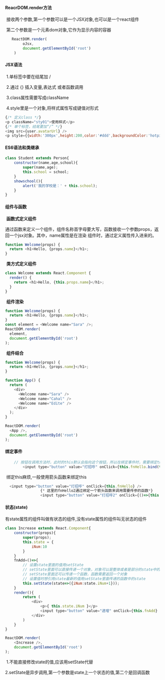 #### ReacrDOM.render方法

​	接收两个参数,第一个参数可以是一个JSX对象,也可以是一个react组件

​							第二个参数是一个元素dom对象,它作为显示内容的容器

```javascript
   ReactDOM.render(
        oJsx,
        document.getElementById('root')
    )   
```



#### JSX语法

​	1.单标签中要在结尾加 /

​	2.通过 {} 插入变量,表达式 或者函数调用

​	3.class属性需要写成className

​	4.style里是一个对象,将样式属性写成键值对形式

```js
{/* 定义class */}
<p className="sty01">使用样式</p>
{/* 单个标签，结尾要加“/” */}
<img src={user.avatarUrl} />
<p style={{width:'300px',height:200,color:'#ddd',backgroundColor:'hotpink'}}>这是一个使用style样式的段落</p>
```



#### ES6语法和类继承

```javascript
class Student extends Person{
    constructor(name,age,school){
        super(name,age);
        this.school = school;
    }
    showschool(){
        alert('我的学校是：' + this.school);
    }
}
```



#### 组件与函数

​	**函数式定义组件**

​		通过函数来定义一个组件，组件名称首字母要大写，函数接收一个参数props，返回一个jsx对象。其中，name属性是在渲染		组件时，通过定义属性传入进来的。

```javascript
function Welcome(props) {
  return <h1>Hello, {props.name}</h1>;
}
```

​	**类方式定义组件**

```javascript
class Welcome extends React.Component {
  render() {
    return <h1>Hello, {this.props.name}</h1>;
  }
}
```

​	**组件渲染**

```javascript
function Welcome(props) {
  return <h1>Hello, {props.name}</h1>;
}
const element = <Welcome name="Sara" />;
ReactDOM.render(
  element,
  document.getElementById('root')
);
```

​	**组件结合**

```javascript
function Welcome(props) {
  return <h1>Hello, {props.name}</h1>;
}

function App() {
  return (
    <div>
      <Welcome name="Sara" />
      <Welcome name="Cahal" />
      <Welcome name="Edite" />
    </div>
  );
}

ReactDOM.render(
  <App />,
  document.getElementById('root')
);
```



#### 绑定事件

```javascript
    // 按钮在调用方法时，此时的this默认会指向这个按钮，所以在绑定事件时，需要绑定this
        <input type="button" value="打招呼" onClick={this.fnHello.bind(this)} />
```

​	绑定this麻烦,一般使用箭头函数来绑定this

```javascript
  <input type="button" value="打招呼" onClick={this.fnHello} />
                {* 这里的fnHello2通过绑定一个箭头函数来调用需要传参的函数*}
                <input type="button" value="打招呼2" onClick={()=>{this.fnHello2('Hello,')}} />
```

#### 状态(state)

​	有state属性的组件叫做有状态的组件,没有state属性的组件叫无状态的组件

```javascript
class Increase extends React.Component{
    constructor(props){
        super(props);
        this.state = {
            iNum:10
        }
    }
    fnAdd=()=>{                
        // 设置state里面的值用setState
        // setState里面可以直接传递一个对象，对象可以是整体或者是部分的state中的键值对
        // setState里面还可以传递一个函数，函数需要返回一个对象
        // 设置值时想引用state最新的值用setState里面传递的函数中的state
        this.setState(state=>({iNum:state.iNum+1}));
    }
    render(){
        return (
            <div>
                <p>{ this.state.iNum }</p>
                <input type="button" value="递增" onClick={this.fnAdd} />
            </div>
        )
    }
}

ReactDOM.render(
    <Increase />,
    document.getElementById('root')
);
```

​	1.不能直接修改state的值,应该用setState代替

​	2.setState是异步调用,第一个参数是state上一个状态的值,第二个是回调函数